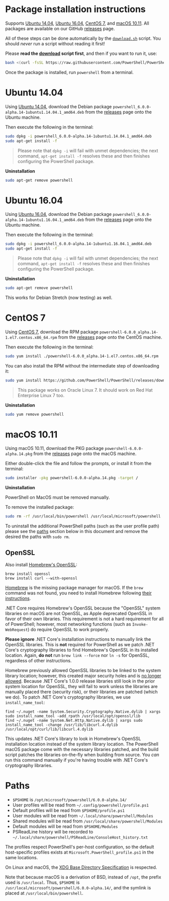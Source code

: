Package installation instructions
=================================

Supports [Ubuntu 14.04][u14], [Ubuntu 16.04][u16],
[CentOS 7][cos], and [macOS 10.11][osx].
All packages are available on our GitHub [releases][] page.

All of these steps can be done automatically by the [`download.sh`][download] script.
You should *never* run a script without reading it first!

Please **read the [download][] script first**, and then if you want to run it, use:

```sh
bash <(curl -fsSL https://raw.githubusercontent.com/PowerShell/PowerShell/v6.0.0-alpha.14/tools/download.sh)
```

Once the package is installed, run `powershell` from a terminal.

[u14]: #ubuntu-1404
[u16]: #ubuntu-1604
[cos]: #centos-7
[osx]: #os-x-1011
[download]: https://github.com/PowerShell/PowerShell/blob/v6.0.0-alpha.14/tools/download.sh

Ubuntu 14.04
============

Using [Ubuntu 14.04][], download the Debian package
`powershell_6.0.0-alpha.14-1ubuntu1.14.04.1_amd64.deb`
from the [releases][] page onto the Ubuntu machine.

Then execute the following in the terminal:

```sh
sudo dpkg -i powershell_6.0.0-alpha.14-1ubuntu1.14.04.1_amd64.deb
sudo apt-get install -f
```

> Please note that `dpkg -i` will fail with unmet dependencies;
> the next command, `apt-get install -f` resolves these
> and then finishes configuring the PowerShell package.

**Uninstallation**

```sh
sudo apt-get remove powershell
```

[Ubuntu 14.04]: http://releases.ubuntu.com/14.04/

Ubuntu 16.04
============

Using [Ubuntu 16.04][], download the Debian package
`powershell_6.0.0-alpha.14-1ubuntu1.16.04.1_amd64.deb`
from the [releases][] page onto the Ubuntu machine.

Then execute the following in the terminal:

```sh
sudo dpkg -i powershell_6.0.0-alpha.14-1ubuntu1.16.04.1_amd64.deb
sudo apt-get install -f
```

> Please note that `dpkg -i` will fail with unmet dependencies;
> the next command, `apt-get install -f` resolves these
> and then finishes configuring the PowerShell package.

**Uninstallation**

```sh
sudo apt-get remove powershell
```

[Ubuntu 16.04]: http://releases.ubuntu.com/16.04/

This works for Debian Stretch (now testing) as well.

CentOS 7
========

Using [CentOS 7][], download the RPM package
`powershell-6.0.0_alpha.14-1.el7.centos.x86_64.rpm`
from the [releases][] page onto the CentOS machine.

Then execute the following in the terminal:

```sh
sudo yum install ./powershell-6.0.0_alpha.14-1.el7.centos.x86_64.rpm
```

You can also install the RPM without the intermediate step of downloading it:

```sh
sudo yum install https://github.com/PowerShell/PowerShell/releases/download/v6.0.0-alpha.14/powershell-6.0.0_alpha.14-1.el7.centos.x86_64.rpm
```

> This package works on Oracle Linux 7. It should work on Red Hat Enterprise Linux 7 too.

**Uninstallation**

```sh
sudo yum remove powershell
```

[CentOS 7]: https://www.centos.org/download/

macOS 10.11
===========

Using macOS 10.11, download the PKG package
`powershell-6.0.0-alpha.14.pkg`
from the [releases][] page onto the macOS machine.

Either double-click the file and follow the prompts,
or install it from the terminal:

```sh
sudo installer -pkg powershell-6.0.0-alpha.14.pkg -target /
```

**Uninstallation**

PowerShell on MacOS must be removed manually.

To remove the installed package:

```sh
sudo rm -rf /usr/local/bin/powershell /usr/local/microsoft/powershell
```

To uninstall the additional PowerShell paths (such as the user profile path)
please see the [paths][paths] section below in this document
and remove the desired the paths with `sudo rm`.

[paths]:#paths

OpenSSL
-------

Also install [Homebrew's OpenSSL][openssl]:

```
brew install openssl
brew install curl --with-openssl
```

[Homebrew][brew] is the missing package manager for macOS.
If the `brew` command was not found,
you need to install Homebrew following [their instructions][brew].

.NET Core requires Homebrew's OpenSSL because the "OpenSSL" system libraries on macOS are not OpenSSL,
as Apple deprecated OpenSSL in favor of their own libraries.
This requirement is not a hard requirement for all of PowerShell;
however, most networking functions (such as `Invoke-WebRequest`)
do require OpenSSL to work properly.

**Please ignore** .NET Core's installation instructions to manually link the OpenSSL libraries.
This is **not** required for PowerShell as we patch .NET Core's cryptography libraries to find Homebrew's OpenSSL in its installed location.
Again, **do not** run `brew link --force` nor `ln -s` for OpenSSL, regardless of other instructions.

Homebrew previously allowed OpenSSL libraries to be linked to the system library location;
however, this created major security holes and is [no longer allowed][homebrew-patch].
Because .NET Core's 1.0.0 release libraries still look in the prior system location for OpenSSL,
they will fail to work unless the libraries are manually placed there (security risk),
or their libraries are patched (which we do).
To patch .NET Core's cryptography libraries, we use `install_name_tool`:

```
find ~/.nuget -name System.Security.Cryptography.Native.dylib | xargs sudo install_name_tool -add_rpath /usr/local/opt/openssl/lib
find ~/.nuget -name System.Net.Http.Native.dylib | xargs sudo install_name_tool -change /usr/lib/libcurl.4.dylib /usr/local/opt/curl/lib/libcurl.4.dylib
```

This updates .NET Core's library to look in Homebrew's OpenSSL installation location instead of the system library location.
The PowerShell macOS package come with the necessary libraries patched,
and the build script patches the libraries on-the-fly when building from source.
You *can* run this command manually if you're having trouble with .NET Core's cryptography libraries.


[openssl]: https://github.com/Homebrew/homebrew-core/blob/master/Formula/openssl.rb
[brew]: http://brew.sh/
[homebrew-patch]: https://github.com/Homebrew/brew/pull/597

Paths
=====

* `$PSHOME` is `/opt/microsoft/powershell/6.0.0-alpha.14/`
* User profiles will be read from `~/.config/powershell/profile.ps1`
* Default profiles will be read from `$PSHOME/profile.ps1`
* User modules will be read from `~/.local/share/powershell/Modules`
* Shared modules will be read from `/usr/local/share/powershell/Modules`
* Default modules will be read from `$PSHOME/Modules`
* PSReadLine history will be recorded to `~/.local/share/powershell/PSReadLine/ConsoleHost_history.txt`

The profiles respect PowerShell's per-host configuration,
so the default host-specific profiles exists at `Microsoft.PowerShell_profile.ps1` in the same locations.

On Linux and macOS, the [XDG Base Directory Specification][xdg-bds] is respected.


Note that because macOS is a derivation of BSD,
instead of `/opt`, the prefix used is `/usr/local`.
Thus, `$PSHOME` is `/usr/local/microsoft/powershell/6.0.0-alpha.14/`,
and the symlink is placed at `/usr/local/bin/powershell`.

[releases]: https://github.com/PowerShell/PowerShell/releases/latest
[xdg-bds]: https://specifications.freedesktop.org/basedir-spec/basedir-spec-latest.html
